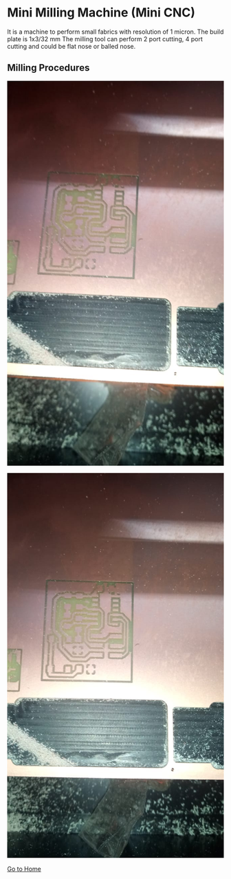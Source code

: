 # Mini Milling Machine (Mini CNC)

It is a machine to perform small fabrics with resolution of 1 micron.
The build plate is 1x3/32 mm 
The milling tool can perform 2 port cutting, 4 port cutting and could be flat nose or balled nose.

## Milling Procedures

![pcb-cutting](img/pcb-cutting.jpeg)

![pcb-cutting1](img/pcb-cutting1.jpeg)

[Go to Home](readme.md)